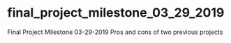 # final_project_milestone_03_29_2019
Final Project Milestone 03-29-2019 Pros and cons of two previous projects
